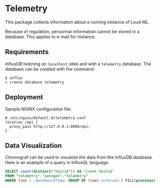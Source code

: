 # Telemetry

This package collects information about a running instance of Loud ML.

Because of regulation, personnal information cannot be stored in a database.
This applies to e-mail for instance.

## Requirements

InfluxDB listening on `localhost:8086` and with a `telemetry` database. The
database can be created with the command:

```
$ influx
> create database telemetry
```

## Deployment

Sample NGINX configuration file:

```
# /etc/nginx/default.d/telemetry.conf
location /api {
  proxy_pass http://127.0.0.1:8080/api;
}
```

## Data Visualization

Chronograf can be used to visualize the data from the InfluxDB database. Here
is an example of a query in InfluxQL language:

```sql
SELECT count(distinct("hostid")) AS "count_hostid"
FROM "telemetry"."autogen"."telemetry"
WHERE time > :dashboardTime: GROUP BY time(:interval:) FILL(previous)
```
